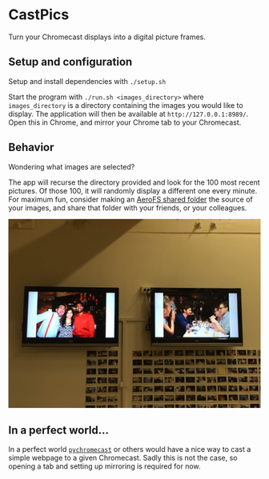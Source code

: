 # CastPics

Turn your Chromecast displays into a digital picture frames.

## Setup and configuration

Setup and install dependencies with `./setup.sh`

Start the program with `./run.sh <images_directory>` where `images_directory`
is a directory containing the images you would like to display. The application
will then be available at `http://127.0.0.1:8989/`. Open this in Chrome,
and mirror your Chrome tab to your Chromecast.

## Behavior

Wondering what images are selected?

The app will recurse the directory provided and look for the 100 most recent
pictures. Of those 100, it will randomly display a different one every minute.
For maximum fun, consider making an
[AeroFS shared folder](https://aerofs.com) the source of your images, and share
that folder with your friends, or your colleagues.

<img src="example.jpg"/>

## In a perfect world...

In a perfect world [`pychromecast`](https://github.com/balloob/pychromecast)
or others would have a nice way to cast a simple webpage to a given Chromecast.
Sadly this is not the case, so opening a tab and setting up mirroring is
required for now.
